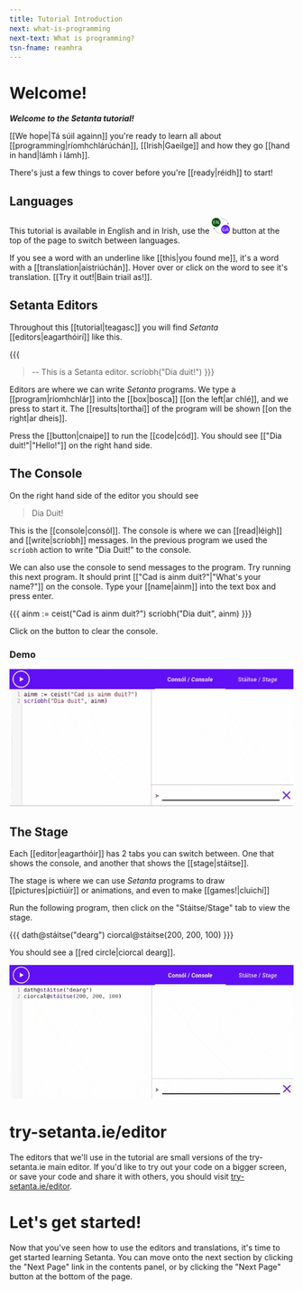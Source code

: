 ```yaml
---
title: Tutorial Introduction
next: what-is-programming
next-text: What is programming?
tsn-fname: reamhra
---
```


# Welcome!

**_Welcome to the *Setanta* tutorial!_**

[[We hope|Tá súil againn]] you're ready to learn all about [[programming|ríomhchlárúchán]], [[Irish|Gaeilge]] and how they go [[hand in hand|lámh i lámh]].

There's just a few things to cover before you're [[ready|réidh]] to start!

## Languages

This tutorial is available in English and in Irish, use the <img src="../translate-icon.svg"
style="height: 2em"/> button at the top of the page to switch between languages.

If you see a word with an underline like [[this|you found me]], it's a word with a
[[translation|aistriúchán]].
Hover over or click on the word to see it's translation. [[Try it out!|Bain triail as!]].

## Setanta Editors

Throughout this [[tutorial|teagasc]] you will find *Setanta* [[editors|eagarthóirí]] like this.

{{{
>-- This is a Setanta editor.
scríobh("Dia duit!")
}}}

Editors are where we can write *Setanta* programs. We type a [[program|ríomhchlár]] into the [[box|bosca]] [[on the left|ar chlé]], and we press <iron-icon class="play" icon="av:play-arrow"></iron-icon> to start it.
The [[results|torthaí]] of the program will be shown [[on the right|ar dheis]].

Press the <iron-icon class="play" icon="av:play-arrow"></iron-icon> [[button|cnaipe]] to run the [[code|cód]].
You should see [["Dia duit!"|&quot;Hello!&quot;]] on the right hand side.

## The Console

On the right hand side of the editor you should see

> Dia Duit!

This is the [[console|consól]]. The console is where we can [[read|léigh]] and [[write|scríobh]] messages. In the previous program we used the `scríobh` action to write "Dia Duit!" to the console.

We can also use the console to send messages to the program. Try running this next program. It should print [["Cad is ainm duit?"|&quot;What's your name?&quot;]] on the console. Type your [[name|ainm]] into the text box and press enter.

{{{
ainm := ceist("Cad is ainm duit?")
scríobh("Dia duit", ainm)
}}}

Click on the <iron-icon class="clear" icon="icons:clear"></iron-icon> button to clear the console.

### Demo 

![Entering your name](assets/intro-name.gif)

## The Stage

Each [[editor|eagarthóir]] has 2 tabs you can switch between. One that shows the console, and another that shows the [[stage|stáitse]].

The stage is where we can use *Setanta* programs to draw [[pictures|pictiúir]] or animations, and even to make [[games!|cluichí]]

Run the following program, then click on the "Stáitse/Stage" tab to view the stage.

{{{
dath@stáitse("dearg")
ciorcal@stáitse(200, 200, 100)
}}}

You should see a [[red circle|ciorcal dearg]].

![Red Circle](assets/circle-red.gif)

# try-setanta.ie/editor

The editors that we'll use in the tutorial are small versions of the try-setanta.ie main editor. If you'd like to try out your code on a bigger screen, or save your code and share it with others, you should visit [try-setanta.ie/editor](https://try-setanta.ie/editor).

# Let's get started!

Now that you've seen how to use the editors and translations, it's time to get started learning Setanta. You can move onto the next section by clicking the "Next Page" link in the contents panel, or by clicking the "Next Page" button at the bottom of the page.
